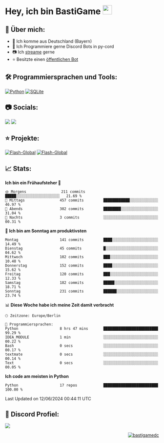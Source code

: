 # Hey, ich bin BastiGame <img src="https://raw.githubusercontent.com/MartinHeinz/MartinHeinz/master/wave.gif" width="30px">

## 📌 Über mich:
- 📍 Ich komme aus Deutschland (Bayern)
- 📝 Ich Programmiere gerne Discord Bots in py-cord
- 📷 Ich [streame](https://twitch.tv/bastigametv) gerne
- ⭐ Besitzte einen [öffentlichen Bot](https://discord.com/api/oauth2/authorize?client_id=1169681232532099112&permissions=430302428277&scope=bot%20applications.commands)

## 🛠️ Programmiersprachen und Tools:
[![Python](https://img.shields.io/badge/python-3670A0?style=for-the-badge&logo=python&logoColor=ffdd54)](https://github.com/Pycord-Development/pycord)
[![SQLite](https://img.shields.io/badge/sqlite-%2307405e.svg?style=for-the-badge&logo=sqlite&logoColor=white)](https://github.com/sqlite/sqlite)


## 📷 Socials:  
[![](https://img.shields.io/badge/Discord-5865F2?logo=discord&logoColor=white&style=for-the-badge)]([https://discord.com/users/203208036053942272](https://discord.gg/Pnw5vEjRZ5))
[![](https://img.shields.io/twitch/status/silbergecko_tv?style=for-the-badge&logo=twitch&logoColor=white&color=purple)](https://twitch.tv/bastigametv)

## ⭐ Projekte:
[![Flash-Global](https://img.shields.io/badge/Flash_Global-00A966?style=for-the-badge&logo=wechat&logoColor=white)](https://discord.com/api/oauth2/authorize?client_id=1169681232532099112&permissions=430302428277&scope=bot%20applications.commands)
[![Flash-Global](https://img.shields.io/badge/FlashBot-00A966?style=for-the-badge&logo=wechat&logoColor=white)](https://discord.com/api/oauth2/authorize?client_id=1111374314340626433&permissions=1497266007286&scope=bot%20applications.commands)

## 📈 Stats:
<!--START_SECTION:waka-->
**Ich bin ein Frühaufsteher 🐤** 

```text
🌞 Morgens                211 commits         █████░░░░░░░░░░░░░░░░░░░░   21.69 % 
🌆 Mittags                457 commits         ████████████░░░░░░░░░░░░░   46.97 % 
🌃 Abends                 302 commits         ████████░░░░░░░░░░░░░░░░░   31.04 % 
🌙 Nachts                 3 commits           ░░░░░░░░░░░░░░░░░░░░░░░░░   00.31 % 
```
📅 **Ich bin am Sonntag am produktivsten** 

```text
Montag                   141 commits         ████░░░░░░░░░░░░░░░░░░░░░   14.49 % 
Dienstag                 45 commits          █░░░░░░░░░░░░░░░░░░░░░░░░   04.62 % 
Mittwoch                 102 commits         ███░░░░░░░░░░░░░░░░░░░░░░   10.48 % 
Donnerstag               152 commits         ████░░░░░░░░░░░░░░░░░░░░░   15.62 % 
Freitag                  120 commits         ███░░░░░░░░░░░░░░░░░░░░░░   12.33 % 
Samstag                  182 commits         █████░░░░░░░░░░░░░░░░░░░░   18.71 % 
Sonntag                  231 commits         ██████░░░░░░░░░░░░░░░░░░░   23.74 % 
```


📊 **Diese Woche habe ich meine Zeit damit verbracht** 

```text
🕑︎ Zeitzone: Europe/Berlin

💬 Programmiersprachen: 
Python                   8 hrs 47 mins       █████████████████████████   99.29 % 
IDEA_MODULE              1 min               ░░░░░░░░░░░░░░░░░░░░░░░░░   00.22 % 
Bash                     0 secs              ░░░░░░░░░░░░░░░░░░░░░░░░░   00.17 % 
textmate                 0 secs              ░░░░░░░░░░░░░░░░░░░░░░░░░   00.14 % 
Text                     0 secs              ░░░░░░░░░░░░░░░░░░░░░░░░░   00.05 % 
```

**Ich code am meisten in Python** 

```text
Python                   17 repos            █████████████████████████   100.00 % 
```




 Last Updated on 12/06/2024 00:44:11 UTC
<!--END_SECTION:waka-->

## 🔎 Discord Profiel:
<a href="https://discord.com/users/1018150165489668227"><img src="https://lanyard.cnrad.dev/api/1018150165489668227"><p/>

<p align="right">
  <img align="center" src="https://komarev.com/ghpvc/?username=bastigamedc&label=Profile%20views&color=0e75b6&style=flat" alt="bastigamedc"/>
</p>

